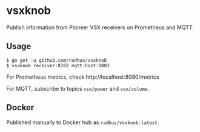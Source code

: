 # vsxknob

Publish information from Pioneer VSX receivers on Prometheus and MQTT.

## Usage

```
$ go get -u github.com/radhus/vsxknob
$ vsxknob receiver:8102 mqtt-host:1883
```

For Prometheus metrics, check http://localhost:8080/metrics

For MQTT, subscribe to topics `vsx/power` and `vsx/volume`.

## Docker

Published manually to Docker hub as `radhus/vsxknob:latest`.
